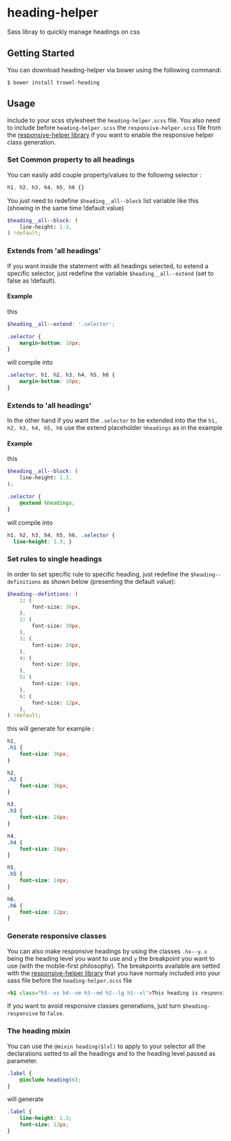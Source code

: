 # heading-helper
Sass libray to quickly manage headings on css

## Getting Started
You can download heading-helper via bower using the following command:
```shell
$ bower install trowel-heading
```


## Usage
Include to your scss stylesheet the `heading-helper.scss` file. You also need to include before `heading-helper.scss` the `responsive-helper.scss` file from the [responsive-helper library](https://github.com/LoicGoyet/responsive-helper) if you want to enable the responsive helper class generation.

### Set Common property to all headings
You can easily add couple property/values to the following selector :

```scss
h1, h2, h3, h4, h5, h6 {}
```

You just need to redefine `$heading__all--block` list variable like this (showing in the same time !default value)

```scss
$heading__all--block: (
    line-height: 1.3,
) !default;
```

### Extends from 'all headings'
If you want inside the statement with all headings selected, to extend a specific selector, just redefine the variable `$heading__all--extend` (set to false as !default).

#### Example
this
```scss
$heading__all--extend: '.selector';

.selector {
    margin-bottom: 10px;
}
```
will compile into
```css
.selector, h1, h2, h3, h4, h5, h6 {
    margin-bottom: 10px;
}
```

### Extends to 'all headings'
In the other hand if you want the `.selector` to be extended into the the `h1, h2, h3, h4, h5, h6` use the extend placeholder `%headings` as in the example

#### Example
this
```scss
$heading__all--block: (
    line-height: 1.3,
);

.selector {
    @extend %headings;
}
```
will compile into
```css
h1, h2, h3, h4, h5, h6, .selector {
  line-height: 1.3; }
```

### Set rules to single headings
In order to set specific rule to specific heading, just redefine the `$heading--definitions` as shown below (presenting the default value):
```scss
$heading--defintions: (
    1: (
        font-size: 36px,
    ),
    2: (
        font-size: 30px,
    ),
    3: (
        font-size: 24px,
    ),
    4: (
        font-size: 18px,
    ),
    5: (
        font-size: 14px,
    ),
    6: (
        font-size: 12px,
    ),
) !default;
```

this will generate for example :
```css
h1,
.h1 {
    font-size: 36px;
}

h2,
.h2 {
    font-size: 30px;
}

h3,
.h3 {
    font-size: 24px;
}

h4,
.h4 {
    font-size: 18px;
}

h5,
.h5 {
    font-size: 14px;
}

h6,
.h6 {
    font-size: 12px;
}
```


### Generate responsive classes
You can also make responsive headings by using the classes `.hx--y`. `x` being the heading level you want to use and `y` the breakpoint you want to use (with the mobile-first philosophy). The breakpoints available are setted with the [responsive-helper library](https://github.com/LoicGoyet/responsive-helper) that you have normaly included into your sass file before the `heading-helper.scss` file

```html
<h1 class="h5--xs h4--sm h3--md h2--lg h1--xl">This heading is responsive</h1>
```

If you want to avoid responsive classes generations, just turn `$heading-responsive` to `false`.


### The heading mixin
You can use the `@mixin heading($lvl)` to apply to your selector all the declarations setted to all the headings and to the heading level passed as parameter.

```scss
.label {
    @include heading(6);
}
```

will generate

```css
.label {
    line-height: 1.3;
    font-size: 12px;
}
```
